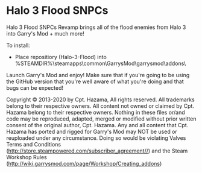 # Halo 3 Flood SNPCs
 
Halo 3 Flood SNPCs Revamp brings all of the flood enemies from Halo 3 into Garry's Mod + much more!

To install:
 - Place repositiory (Halo-3-Flood) into %STEAMDIR%\steamapps\common\GarrysMod\garrysmod\addons\

Launch Garry's Mod and enjoy!
Make sure that if you're going to be using the GitHub version that you're well aware of what you're doing and that bugs can be expected!

Copyright © 2013-2020 by Cpt. Hazama, All rights reserved. 
All trademarks belong to their respective owners.
All content not owned or claimed by Cpt. Hazama belong to their respective owners.
Nothing in these files or/and code may be reproduced, adapted, merged or modified without prior written consent of the original author, Cpt. Hazama. Any and all content that Cpt. Hazama has ported and rigged for Garry's Mod may NOT be used or reuploaded under any circumstance. Doing so would be violating Valves Terms and Conditions (http://store.steampowered.com/subscriber_agreement//) and the Steam Workshop Rules (http://wiki.garrysmod.com/page/Workshop/Creating_addons)
